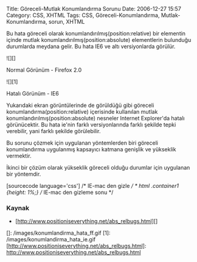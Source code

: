 Title: Göreceli-Mutlak Konumlandırma Sorunu
Date: 2006-12-27 15:57
Category: CSS, XHTML
Tags: CSS, Göreceli-Konumlandırma, Mutlak-Konumlandırma, sorun, XHTML

Bu hata göreceli olarak konumlandırılmış(position:relative) bir
elementin içinde mutlak konumlandırılmış(position:absolute) elementlerin
bulunduğu durumlarda meydana gelir. Bu hata IE6 ve altı versiyonlarda
görülür.

![][]

Normal Görünüm - Firefox 2.0

![][1]

Hatalı Görünüm - IE6

Yukarıdaki ekran görüntülerinde de görüldüğü gibi göreceli
konumlandırma(position:relative) içerisinde kullanılan mutlak
konumlandırılmış(position:absolute) nesneler Internet Explorer'da hatalı
görünücektir. Bu hata ie'nin farklı versiyonlarında farklı şekilde tepki
verebilir, yani farklı şekilde görülebilir.

Bu sorunu çözmek için uygulanan yöntemlerden biri göreceli konumlandırma
uygulanmış kapsayıcı katmana genişlik ve yükseklik vermektir.

İkinci bir çözüm olarak yükseklik göreceli olduğu durumlar için
uygulanan bir yöntemdir.

[sourcecode language='css'] /* IE-mac den gizle */ * html
.container1 {height: 1%;} /* IE-mac den gizleme sonu */ 

### Kaynak

-   [http://www.positioniseverything.net/abs_relbugs.html][]

</p>

  []: /images/konumlandirma_hata_ff.gif
  [1]: /images/konumlandirma_hata_ie.gif
  [http://www.positioniseverything.net/abs_relbugs.html]: http://www.positioniseverything.net/abs_relbugs.html
